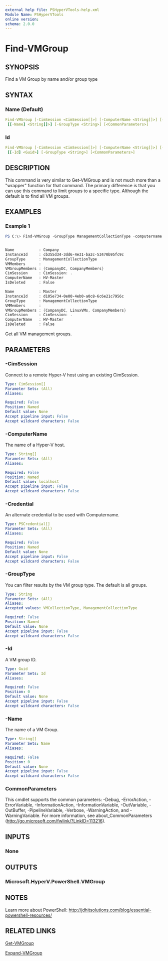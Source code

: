 ```yaml
---
external help file: PSHyperVTools-help.xml
Module Name: PSHyperVTools
online version:
schema: 2.0.0
---
```


# Find-VMGroup

## SYNOPSIS

Find a VM Group by name and/or group type

## SYNTAX

### Name (Default)

```yaml
Find-VMGroup [-CimSession <CimSession[]>] [-ComputerName <String[]>] [-Credential <PSCredential[]>]
 [[-Name] <String[]>] [-GroupType <String>] [<CommonParameters>]
```

### Id

```yaml
Find-VMGroup [-CimSession <CimSession[]>] [-ComputerName <String[]>] [-Credential <PSCredential[]>]
 [[-Id] <Guid>] [-GroupType <String>] [<CommonParameters>]
```

## DESCRIPTION

This command is very similar to Get-VMGroup and is not much more than a "wrapper" function for that command. The primary difference is that you can use this command to limit groups to a specific type. Although the default is to find all VM groups.

## EXAMPLES

### Example 1

```powershell
PS C:\> Find-VMGroup -GroupType ManagementCollectionType -computername HV-Master


Name           : Company
InstanceId     : cb355d34-3dd6-4e31-ba2c-53470b95fc9c
GroupType      : ManagementCollectionType
VMMembers      :
VMGroupMembers : {CompanyDC, CompanyMembers}
CimSession     : CimSession: .
ComputerName   : HV-Master
IsDeleted      : False

Name           : Master
InstanceId     : d105e734-0e00-4eb0-a0c8-6c6e21c7956c
GroupType      : ManagementCollectionType
VMMembers      :
VMGroupMembers : {CompanyDC, LinuxVMs, CompanyMembers}
CimSession     : CimSession: .
ComputerName   : HV-Master
IsDeleted      : False
```

Get all VM management groups.

## PARAMETERS

### -CimSession

Connect to a remote Hyper-V host using an existing CimSession.

```yaml
Type: CimSession[]
Parameter Sets: (All)
Aliases:

Required: False
Position: Named
Default value: None
Accept pipeline input: False
Accept wildcard characters: False
```

### -ComputerName

The name of a Hyper-V host.

```yaml
Type: String[]
Parameter Sets: (All)
Aliases:

Required: False
Position: Named
Default value: localhost
Accept pipeline input: False
Accept wildcard characters: False
```

### -Credential

An alternate credential to be used with Computername.

```yaml
Type: PSCredential[]
Parameter Sets: (All)
Aliases:

Required: False
Position: Named
Default value: None
Accept pipeline input: False
Accept wildcard characters: False
```

### -GroupType

You can filter results by the VM group type. The default is all groups.

```yaml
Type: String
Parameter Sets: (All)
Aliases:
Accepted values: VMCollectionType, ManagementCollectionType

Required: False
Position: Named
Default value: None
Accept pipeline input: False
Accept wildcard characters: False
```

### -Id

A VM group ID.

```yaml
Type: Guid
Parameter Sets: Id
Aliases:

Required: False
Position: 0
Default value: None
Accept pipeline input: False
Accept wildcard characters: False
```

### -Name

The name of a VM Group.

```yaml
Type: String[]
Parameter Sets: Name
Aliases:

Required: False
Position: 0
Default value: None
Accept pipeline input: False
Accept wildcard characters: False
```

### CommonParameters

This cmdlet supports the common parameters: -Debug, -ErrorAction, -ErrorVariable, -InformationAction, -InformationVariable, -OutVariable, -OutBuffer, -PipelineVariable, -Verbose, -WarningAction, and -WarningVariable.
For more information, see about_CommonParameters (http://go.microsoft.com/fwlink/?LinkID=113216).

## INPUTS

### None

## OUTPUTS

### Microsoft.HyperV.PowerShell.VMGroup

## NOTES

Learn more about PowerShell:
http://jdhitsolutions.com/blog/essential-powershell-resources/

## RELATED LINKS

[Get-VMGroup]()

[Expand-VMGroup]()